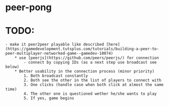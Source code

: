 # peer-pong

# TODO:
    - make it peer2peer playable like described [here](https://gamedevelopment.tutsplus.com/tutorials/building-a-peer-to-peer-multiplayer-networked-game--gamedev-10074)
        * use [peerjs](https://github.com/peers/peerjs/) for connection
            - connect by copying IDs (as a next step use broadcast see below)
        * Better usability in the connection process (minor priority)
            1. Both broadcast constantly
            2. Both see the other in the list of players to connect with
            3. One clicks (handle case when both click at almost the same time)
            4. The other one is questioned wether he/she wants to play
            5. If yes, game begins
